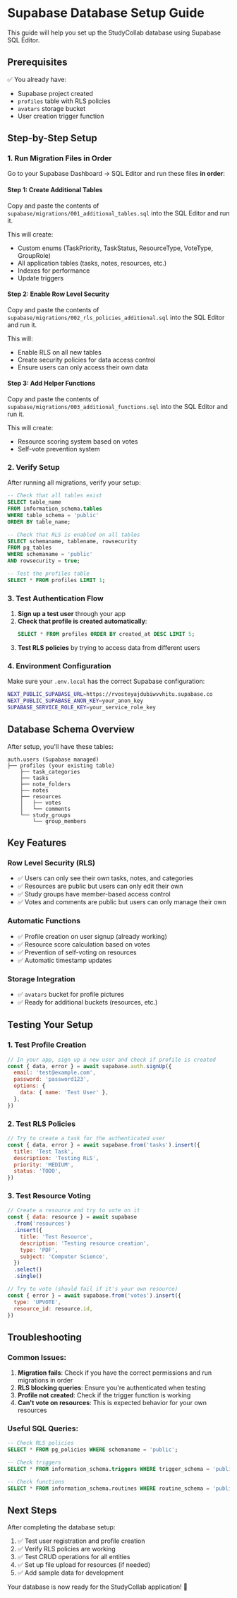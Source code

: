 # Supabase Database Setup Guide

This guide will help you set up the StudyCollab database using Supabase SQL Editor.

## Prerequisites

✅ You already have:

- Supabase project created
- `profiles` table with RLS policies
- `avatars` storage bucket
- User creation trigger function

## Step-by-Step Setup

### 1. Run Migration Files in Order

Go to your Supabase Dashboard → SQL Editor and run these files **in order**:

#### Step 1: Create Additional Tables

Copy and paste the contents of `supabase/migrations/001_additional_tables.sql` into the SQL Editor and run it.

This will create:

- Custom enums (TaskPriority, TaskStatus, ResourceType, VoteType, GroupRole)
- All application tables (tasks, notes, resources, etc.)
- Indexes for performance
- Update triggers

#### Step 2: Enable Row Level Security

Copy and paste the contents of `supabase/migrations/002_rls_policies_additional.sql` into the SQL Editor and run it.

This will:

- Enable RLS on all new tables
- Create security policies for data access control
- Ensure users can only access their own data

#### Step 3: Add Helper Functions

Copy and paste the contents of `supabase/migrations/003_additional_functions.sql` into the SQL Editor and run it.

This will create:

- Resource scoring system based on votes
- Self-vote prevention system

### 2. Verify Setup

After running all migrations, verify your setup:

```sql
-- Check that all tables exist
SELECT table_name
FROM information_schema.tables
WHERE table_schema = 'public'
ORDER BY table_name;

-- Check that RLS is enabled on all tables
SELECT schemaname, tablename, rowsecurity
FROM pg_tables
WHERE schemaname = 'public'
AND rowsecurity = true;

-- Test the profiles table
SELECT * FROM profiles LIMIT 1;
```

### 3. Test Authentication Flow

1. **Sign up a test user** through your app
2. **Check that profile is created automatically**:
   ```sql
   SELECT * FROM profiles ORDER BY created_at DESC LIMIT 5;
   ```
3. **Test RLS policies** by trying to access data from different users

### 4. Environment Configuration

Make sure your `.env.local` has the correct Supabase configuration:

```bash
NEXT_PUBLIC_SUPABASE_URL=https://rvosteyajdubiwvvhitu.supabase.co
NEXT_PUBLIC_SUPABASE_ANON_KEY=your_anon_key
SUPABASE_SERVICE_ROLE_KEY=your_service_role_key
```

## Database Schema Overview

After setup, you'll have these tables:

```
auth.users (Supabase managed)
├── profiles (your existing table)
    ├── task_categories
    ├── tasks
    ├── note_folders
    ├── notes
    ├── resources
    │   ├── votes
    │   └── comments
    └── study_groups
        └── group_members
```

## Key Features

### Row Level Security (RLS)

- ✅ Users can only see their own tasks, notes, and categories
- ✅ Resources are public but users can only edit their own
- ✅ Study groups have member-based access control
- ✅ Votes and comments are public but users can only manage their own

### Automatic Functions

- ✅ Profile creation on user signup (already working)
- ✅ Resource score calculation based on votes
- ✅ Prevention of self-voting on resources
- ✅ Automatic timestamp updates

### Storage Integration

- ✅ `avatars` bucket for profile pictures
- ✅ Ready for additional buckets (resources, etc.)

## Testing Your Setup

### 1. Test Profile Creation

```javascript
// In your app, sign up a new user and check if profile is created
const { data, error } = await supabase.auth.signUp({
  email: 'test@example.com',
  password: 'password123',
  options: {
    data: { name: 'Test User' },
  },
})
```

### 2. Test RLS Policies

```javascript
// Try to create a task for the authenticated user
const { data, error } = await supabase.from('tasks').insert({
  title: 'Test Task',
  description: 'Testing RLS',
  priority: 'MEDIUM',
  status: 'TODO',
})
```

### 3. Test Resource Voting

```javascript
// Create a resource and try to vote on it
const { data: resource } = await supabase
  .from('resources')
  .insert({
    title: 'Test Resource',
    description: 'Testing resource creation',
    type: 'PDF',
    subject: 'Computer Science',
  })
  .select()
  .single()

// Try to vote (should fail if it's your own resource)
const { error } = await supabase.from('votes').insert({
  type: 'UPVOTE',
  resource_id: resource.id,
})
```

## Troubleshooting

### Common Issues:

1. **Migration fails**: Check if you have the correct permissions and run migrations in order
2. **RLS blocking queries**: Ensure you're authenticated when testing
3. **Profile not created**: Check if the trigger function is working
4. **Can't vote on resources**: This is expected behavior for your own resources

### Useful SQL Queries:

```sql
-- Check RLS policies
SELECT * FROM pg_policies WHERE schemaname = 'public';

-- Check triggers
SELECT * FROM information_schema.triggers WHERE trigger_schema = 'public';

-- Check functions
SELECT * FROM information_schema.routines WHERE routine_schema = 'public';
```

## Next Steps

After completing the database setup:

1. ✅ Test user registration and profile creation
2. ✅ Verify RLS policies are working
3. ✅ Test CRUD operations for all entities
4. ✅ Set up file upload for resources (if needed)
5. ✅ Add sample data for development

Your database is now ready for the StudyCollab application! 🎉
